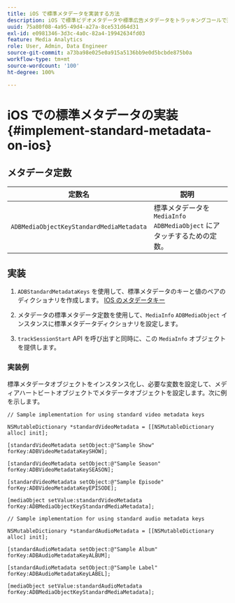 ```yaml
---
title: iOS で標準メタデータを実装する方法
description: iOS で標準ビデオメタデータや標準広告メタデータをトラッキングコールで送信するように設定する方法を説明します。
uuid: 75a80f08-4a95-49d4-a27a-8ce531d64d31
exl-id: e0981346-3d3c-4a0c-82a4-19942634fd03
feature: Media Analytics
role: User, Admin, Data Engineer
source-git-commit: a73ba98e025e0a915a5136bb9e0d5bcbde875b0a
workflow-type: tm+mt
source-wordcount: '100'
ht-degree: 100%

---
```


# iOS での標準メタデータの実装{#implement-standard-metadata-on-ios}

## メタデータ定数

| 定数名 | 説明   |
|---|---|
| `ADBMediaObjectKeyStandardMediaMetadata` | 標準メタデータを `MediaInfo ADBMediaObject` にアタッチするための定数。 |

## 実装

1. `ADBStandardMetadataKeys` を使用して、標準メタデータのキーと値のペアのディクショナリを作成します。
   [IOS のメタデータキー](/help/use-cases/track-av-playback/impl-std-metadata/ios-metadata-keys.md)

1. メタデータの標準メタデータ定数を使用して、`MediaInfo` `ADBMediaObject` インスタンスに標準メタデータディクショナリを設定します。

1. `trackSessionStart` API を呼び出すと同時に、この `MediaInfo` オブジェクトを提供します。

### 実装例

標準メタデータオブジェクトをインスタンス化し、必要な変数を設定して、メディアハートビートオブジェクトでメタデータオブジェクトを設定します。次に例を示します。

```
// Sample implementation for using standard video metadata keys 
 
NSMutableDictionary *standardVideoMetadata = [[NSMutableDictionary alloc] init]; 
 
[standardVideoMetadata setObject:@"Sample Show" forKey:ADBVideoMetadataKeySHOW]; 
 
[standardVideoMetadata setObject:@"Sample Season" forKey:ADBVideoMetadataKeySEASON]; 
 
[standardVideoMetadata setObject:@"Sample Episode" forKey:ADBVideoMetadataKeyEPISODE]; 
 
[mediaObject setValue:standardVideoMetadata forKey:ADBMediaObjectKeyStandardMediaMetadata];
```

```
// Sample implementation for using standard audio metadata keys 
 
NSMutableDictionary *standardAudioMetadata = [[NSMutableDictionary alloc] init];  
 
[standardAudioMetadata setObject:@"Sample Album"   forKey:ADBAudioMetadataKeyALBUM];  
 
[standardAudioMetadata setObject:@"Sample Label"   forKey:ADBAudioMetadataKeyLABEL]; 
 
[mediaObject setValue:standardAudioMetadata   forKey:ADBMediaObjectKeyStandardMediaMetadata];
```

